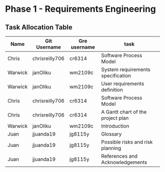 # Phase 1 - Requirements Engineering


## Task Allocation Table

|Name| Git Username | Gre username| task |
|---|---|---|---|
|Chris|chrisreilly706|cr6314|Software Process Model|
|Warwick|janOliku|wm2109c|System requirements specification|
|Warwick|janOliku|wm2109c|User requirements definition|
|Chris|chrisreilly706|cr6314|Software Process Model|
|Chris|chrisreilly706|cr6314|A Gantt chart of the project plan|
|Warwick|janOliku|wm2109c|Introduction|
|Juan | jjuanda19 | jg8115y|Glossary||
|Juan | jjuanda19 | jg8115y|Possible risks and risk planning|
|Juan | jjuanda19 | jg8115y|References and Acknowledgements |
